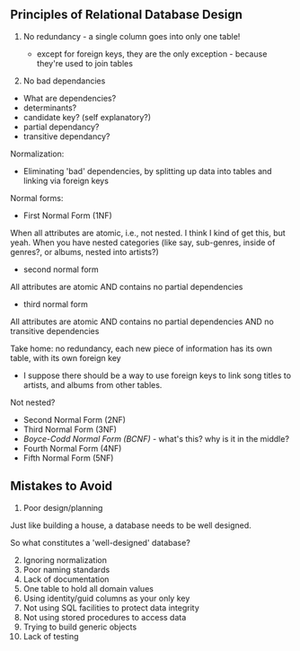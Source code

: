 Principles of Relational Database Design
----------------------------------------

1. No redundancy - a single column goes into only one table!

    - except for foreign keys, they are the only exception - because they're used to join tables

2. No bad dependancies
  - What are dependencies?
  - determinants?
  - candidate key? (self explanatory?)
  - partial dependancy?
  - transitive dependancy?

Normalization:

  - Eliminating 'bad' dependencies, by splitting up data into tables and linking via foreign keys

Normal forms:

  - First Normal Form (1NF)

When all attributes are atomic, i.e., not nested.
I think I kind of get this, but yeah. When you have nested categories
(like say, sub-genres, inside of genres?, or albums, nested into artists?)

- second normal form

All attributes are atomic AND contains no partial dependencies

- third normal form

All attributes are atomic AND contains no partial dependencies AND no transitive dependencies

Take home: no redundancy, each new piece of information has its own table, with its own foreign key

- I suppose there should be a way to use foreign keys to link song titles to artists, and albums from other tables.

Not nested?

  - Second Normal Form (2NF)
  - Third Normal Form (3NF) 
  - *Boyce-Codd Normal Form (BCNF)* - what's this? why is it in the middle?
  - Fourth Normal Form (4NF) 
  - Fifth Normal Form (5NF)

Mistakes to Avoid
-----------------

1. Poor design/planning

Just like building a house, a database needs to be well designed.

So what constitutes a 'well-designed' database?

2. Ignoring normalization
3. Poor naming standards
4. Lack of documentation
5. One table to hold all domain values
6. Using identity/guid columns as your only key
7. Not using SQL facilities to protect data integrity
8. Not using stored procedures to access data
9. Trying to build generic objects
10. Lack of testing
